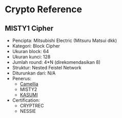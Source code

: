 # Crypto Reference

## MISTY1 Cipher

* Pencipta: Mitsubishi Electric (Mitsuru Matsui dkk)
* Kategori: Block Cipher
* Ukuran block: 64
* Ukuran kunci: 128
* Jumlah round: 4*N (direkomendasikan 8)
* Struktur: Nested Feistel Network
* Diturunkan dari: N/A
* Penerus: 
    - [Camellia](../Camellia)
    - MISTY2
    - [KASUMI](../KASUMI)
* Certification:
    - CRYPTREC
    - NESSIE
